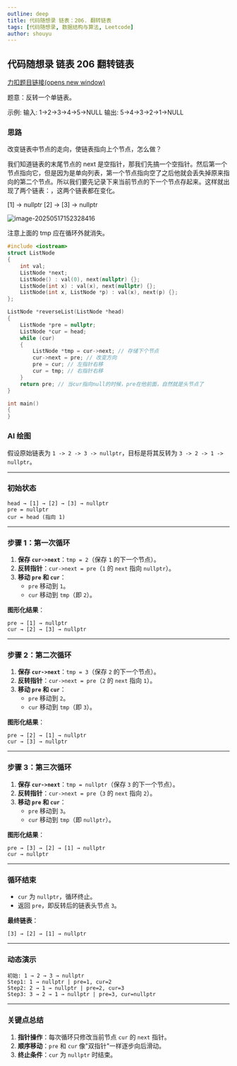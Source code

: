 ```yaml
---
outline: deep
title: 代码随想录 链表：206. 翻转链表
tags: [代码随想录, 数据结构与算法, Leetcode]
author: shouyu
---
```


## 代码随想录 链表 206 翻转链表

[力扣题目链接(opens new window)](https://leetcode.cn/problems/reverse-linked-list/)

题意：反转一个单链表。

示例: 输入: 1->2->3->4->5->NULL 输出: 5->4->3->2->1->NULL

### 思路

改变链表中节点的走向，使链表指向上个节点，怎么做？

我们知道链表的末尾节点的 next 是空指针，那我们先搞一个空指针。然后第一个节点指向它，但是因为是单向列表，第一个节点指向空了之后他就会丢失掉原来指向的第二个节点。所以我们要先记录下来当前节点的下一个节点存起来。这样就出现了两个链表：，这两个链表都在变化。

[1] → nullptr
[2] → [3] → nullptr

![image-20250517152328416](https://images-xxueyu.oss-cn-shanghai.aliyuncs.com/image-20250517152328416.png)

注意上面的 tmp 应在循环外就消失。

```cpp
#include <iostream>
struct ListNode
{
    int val;
    ListNode *next;
    ListNode() : val(0), next(nullptr) {};
    ListNode(int x) : val(x), next(nullptr) {};
    ListNode(int x, ListNode *p) : val(x), next(p) {};
};

ListNode *reverseList(ListNode *head)
{
    ListNode *pre = nullptr;
    ListNode *cur = head;
    while (cur)
    {
        ListNode *tmp = cur->next; // 存储下个节点
        cur->next = pre; // 改变方向
        pre = cur; // 左指针右移
        cur = tmp; // 右指针右移
    }
    return pre; // 当cur指向null的时候，pre在他前面，自然就是头节点了
}

int main()
{
}

```

### AI 绘图

假设原始链表为 `1 -> 2 -> 3 -> nullptr`，目标是将其反转为 `3 -> 2 -> 1 -> nullptr`。

---

### **初始状态**

```
head → [1] → [2] → [3] → nullptr
pre = nullptr
cur = head (指向 1)
```

---

### **步骤 1：第一次循环**

1. **保存 `cur->next`**：`tmp = 2`（保存 `1` 的下一个节点）。
2. **反转指针**：`cur->next = pre`（`1` 的 `next` 指向 `nullptr`）。
3. **移动 `pre` 和 `cur`**：
   - `pre` 移动到 `1`。
   - `cur` 移动到 `tmp`（即 `2`）。

**图形化结果**：

```
pre → [1] → nullptr
cur → [2] → [3] → nullptr
```

---

### **步骤 2：第二次循环**

1. **保存 `cur->next`**：`tmp = 3`（保存 `2` 的下一个节点）。
2. **反转指针**：`cur->next = pre`（`2` 的 `next` 指向 `1`）。
3. **移动 `pre` 和 `cur`**：
   - `pre` 移动到 `2`。
   - `cur` 移动到 `tmp`（即 `3`）。

**图形化结果**：

```
pre → [2] → [1] → nullptr
cur → [3] → nullptr
```

---

### **步骤 3：第三次循环**

1. **保存 `cur->next`**：`tmp = nullptr`（保存 `3` 的下一个节点）。
2. **反转指针**：`cur->next = pre`（`3` 的 `next` 指向 `2`）。
3. **移动 `pre` 和 `cur`**：
   - `pre` 移动到 `3`。
   - `cur` 移动到 `tmp`（即 `nullptr`）。

**图形化结果**：

```
pre → [3] → [2] → [1] → nullptr
cur → nullptr
```

---

### **循环结束**

- `cur` 为 `nullptr`，循环终止。
- 返回 `pre`，即反转后的链表头节点 `3`。

**最终链表**：

```
[3] → [2] → [1] → nullptr
```

---

### **动态演示**

```
初始: 1 → 2 → 3 → nullptr
Step1: 1 → nullptr | pre=1, cur=2
Step2: 2 → 1 → nullptr | pre=2, cur=3
Step3: 3 → 2 → 1 → nullptr | pre=3, cur=nullptr
```

---

### **关键点总结**

1. **指针操作**：每次循环只修改当前节点 `cur` 的 `next` 指针。
2. **顺序移动**：`pre` 和 `cur` 像"双指针"一样逐步向后滑动。
3. **终止条件**：`cur` 为 `nullptr` 时结束。
